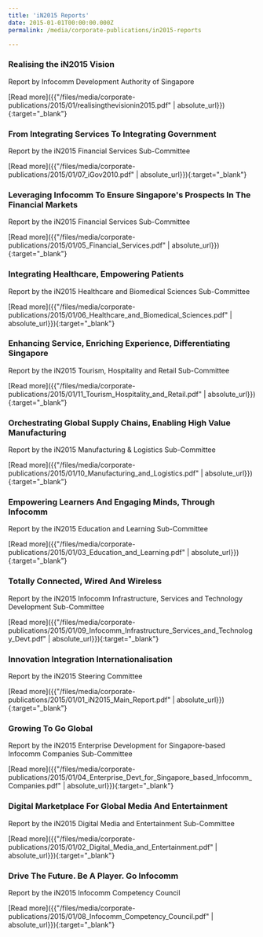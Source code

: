 ```yaml
---
title: 'iN2015 Reports'
date: 2015-01-01T00:00:00.000Z
permalink: /media/corporate-publications/in2015-reports

---
```



### **Realising the iN2015 Vision**
Report by Infocomm Development Authority of Singapore

[Read more]({{"/files/media/corporate-publications/2015/01/realisingthevisionin2015.pdf" | absolute_url}}){:target="_blank"}

### **From Integrating Services To Integrating Government**
Report by the iN2015 Financial Services Sub-Committee

[Read more]({{"/files/media/corporate-publications/2015/01/07_iGov2010.pdf" | absolute_url}}){:target="_blank"}

### **Leveraging Infocomm To Ensure Singapore's Prospects In The Financial Markets**
Report by the iN2015 Financial Services Sub-Committee

[Read more]({{"/files/media/corporate-publications/2015/01/05_Financial_Services.pdf" | absolute_url}}){:target="_blank"}

### **Integrating Healthcare, Empowering Patients**
Report by the iN2015 Healthcare and Biomedical Sciences Sub-Committee

[Read more]({{"/files/media/corporate-publications/2015/01/06_Healthcare_and_Biomedical_Sciences.pdf" | absolute_url}}){:target="_blank"}

### **Enhancing Service, Enriching Experience, Differentiating Singapore**
Report by the iN2015 Tourism, Hospitality and Retail Sub-Committee

[Read more]({{"/files/media/corporate-publications/2015/01/11_Tourism_Hospitality_and_Retail.pdf" | absolute_url}}){:target="_blank"}

### **Orchestrating Global Supply Chains, Enabling High Value Manufacturing**
Report by the iN2015 Manufacturing & Logistics Sub-Committee

[Read more]({{"/files/media/corporate-publications/2015/01/10_Manufacturing_and_Logistics.pdf" | absolute_url}}){:target="_blank"}

### **Empowering Learners And Engaging Minds, Through Infocomm**
Report by the iN2015 Education and Learning Sub-Committee

[Read more]({{"/files/media/corporate-publications/2015/01/03_Education_and_Learning.pdf" | absolute_url}}){:target="_blank"}

### **Totally Connected, Wired And Wireless**
Report by the iN2015 Infocomm Infrastructure, Services and Technology Development Sub-Committee

[Read more]({{"/files/media/corporate-publications/2015/01/09_Infocomm_Infrastructure_Services_and_Technology_Devt.pdf" | absolute_url}}){:target="_blank"}

### **Innovation Integration Internationalisation**
Report by the iN2015 Steering Committee

[Read more]({{"/files/media/corporate-publications/2015/01/01_iN2015_Main_Report.pdf" | absolute_url}}){:target="_blank"}

### **Growing To Go Global**
Report by the iN2015 Enterprise Development for Singapore-based Infocomm Companies Sub-Committee

[Read more]({{"/files/media/corporate-publications/2015/01/04_Enterprise_Devt_for_Singapore_based_Infocomm_Companies.pdf" | absolute_url}}){:target="_blank"}

### **Digital Marketplace For Global Media And Entertainment**
Report by the iN2015 Digital Media and Entertainment Sub-Committee

[Read more]({{"/files/media/corporate-publications/2015/01/02_Digital_Media_and_Entertainment.pdf" | absolute_url}}){:target="_blank"}

### **Drive The Future. Be A Player. Go Infocomm**
Report by the iN2015 Infocomm Competency Council

[Read more]({{"/files/media/corporate-publications/2015/01/08_Infocomm_Competency_Council.pdf" | absolute_url}}){:target="_blank"}